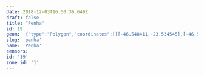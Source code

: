 ```yaml
---
date: 2018-12-03T16:50:36.649Z
draft: false
title: "Penha"
id: 19
geom: '{"type":"Polygon","coordinates":[[[-46.548411,-23.534545],[-46.533418,-23.531637],[-46.532855,-23.531601],[-46.531864,-23.531654],[-46.529306,-23.531986],[-46.528237,-23.532012],[-46.527634,-23.531953],[-46.527659,-23.531792],[-46.521068,-23.531003],[-46.520496,-23.530861],[-46.519828,-23.530594],[-46.515402,-23.528445],[-46.514265,-23.527978],[-46.511431,-23.527524],[-46.51101,-23.527467],[-46.510908,-23.5275],[-46.509381,-23.527208],[-46.508349,-23.527115],[-46.507819,-23.527185],[-46.506692,-23.527475],[-46.505724,-23.527918],[-46.501872,-23.530429],[-46.500522,-23.53114],[-46.497385,-23.533379],[-46.496306,-23.534336],[-46.49535,-23.534894],[-46.494878,-23.535058],[-46.494084,-23.535202],[-46.493736,-23.535206],[-46.492863,-23.5339],[-46.492609,-23.533793],[-46.492479,-23.533671],[-46.488772,-23.529977],[-46.490098,-23.527508],[-46.49139,-23.525747],[-46.491747,-23.525346],[-46.492949,-23.524372],[-46.49323,-23.524048],[-46.493378,-23.524033],[-46.493308,-23.523947],[-46.493372,-23.523902],[-46.4934,-23.523946],[-46.493967,-23.523601],[-46.494459,-23.523199],[-46.494743,-23.52278],[-46.495083,-23.521967],[-46.495552,-23.521585],[-46.497452,-23.521103],[-46.499902,-23.520309],[-46.500241,-23.520305],[-46.503518,-23.520741],[-46.507383,-23.520625],[-46.507775,-23.520564],[-46.509958,-23.519908],[-46.510679,-23.519619],[-46.51261,-23.51935],[-46.51318,-23.519009],[-46.513771,-23.518393],[-46.514753,-23.517794],[-46.51668,-23.516871],[-46.517487,-23.516379],[-46.519518,-23.515467],[-46.521379,-23.514383],[-46.52215,-23.51405],[-46.522737,-23.513944],[-46.523515,-23.513963],[-46.531523,-23.515035],[-46.533769,-23.51519],[-46.536027,-23.515113],[-46.537027,-23.514979],[-46.539204,-23.514565],[-46.541613,-23.514316],[-46.543843,-23.514321],[-46.545925,-23.514531],[-46.545962,-23.512877],[-46.54586,-23.512456],[-46.546023,-23.512038],[-46.546315,-23.511567],[-46.546599,-23.510779],[-46.547306,-23.50942],[-46.548754,-23.509314],[-46.549234,-23.509341],[-46.549856,-23.509515],[-46.550191,-23.509683],[-46.550441,-23.509893],[-46.550735,-23.509551],[-46.550793,-23.508434],[-46.551388,-23.505865],[-46.551363,-23.505615],[-46.551694,-23.50482],[-46.551991,-23.504913],[-46.55238,-23.505484],[-46.552622,-23.506191],[-46.553159,-23.506756],[-46.55403,-23.507241],[-46.554657,-23.507725],[-46.554924,-23.50803],[-46.554672,-23.508341],[-46.554367,-23.508583],[-46.554916,-23.509195],[-46.555496,-23.510025],[-46.556116,-23.511692],[-46.556392,-23.512934],[-46.556473,-23.513774],[-46.556497,-23.515048],[-46.555699,-23.518692],[-46.555762,-23.520147],[-46.556015,-23.520798],[-46.556309,-23.521325],[-46.556924,-23.522063],[-46.557144,-23.522279],[-46.55837,-23.523056],[-46.557675,-23.524092],[-46.557107,-23.525125],[-46.55415,-23.529439],[-46.553975,-23.529901],[-46.55371,-23.531011],[-46.553512,-23.531336],[-46.552577,-23.531443],[-46.552233,-23.531856],[-46.551689,-23.53226],[-46.549962,-23.532911],[-46.549432,-23.53318],[-46.549099,-23.533434],[-46.548757,-23.533822],[-46.548411,-23.534545]]]}'
slug: 'penha'
name: 'Penha'
sensors:
id: '19'
zone_id: '1'
---
```

		